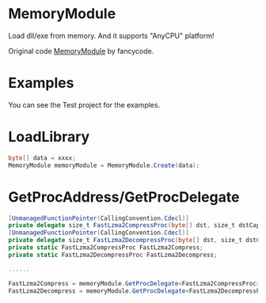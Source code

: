 # MemoryModule
Load dll/exe from memory. And it supports "AnyCPU" platform!

Original code [MemoryModule](https://github.com/fancycode/MemoryModule) by fancycode.

# Examples
You can see the Test project for the examples.

# LoadLibrary
```csharp
byte[] data = xxxx;
MemoryModule memoryModule = MemoryModule.Create(data);
```

# GetProcAddress/GetProcDelegate
```csharp
[UnmanagedFunctionPointer(CallingConvention.Cdecl)]
private delegate size_t FastLzma2CompressProc(byte[] dst, size_t dstCapacity, byte[] src, size_t srcSize, int compressionLevel, uint nbThreads);
[UnmanagedFunctionPointer(CallingConvention.Cdecl)]
private delegate size_t FastLzma2DecompressProc(byte[] dst, size_t dstCapacity, byte[] src, size_t compressedSize);
private static FastLzma2CompressProc FastLzma2Compress;
private static FastLzma2DecompressProc FastLzma2Decompress;

......

FastLzma2Compress = memoryModule.GetProcDelegate<FastLzma2CompressProc>("FL2_compressMt");
FastLzma2Decompress = memoryModule.GetProcDelegate<FastLzma2DecompressProc>("FL2_decompress");
```
